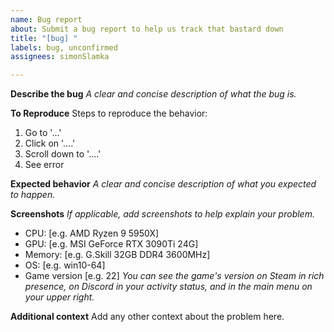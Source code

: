 ```yaml
---
name: Bug report
about: Submit a bug report to help us track that bastard down
title: "[bug] "
labels: bug, unconfirmed
assignees: simonSlamka

---
```


**Describe the bug**
_A clear and concise description of what the bug is._

**To Reproduce**
Steps to reproduce the behavior:
1. Go to '...'
2. Click on '....'
3. Scroll down to '....'
4. See error

**Expected behavior**
_A clear and concise description of what you expected to happen._

**Screenshots**
_If applicable, add screenshots to help explain your problem._

- CPU: [e.g. AMD Ryzen 9 5950X]
- GPU: [e.g. MSI GeForce RTX 3090Ti 24G]
- Memory: [e.g. G.Skill 32GB DDR4 3600MHz]
 - OS: [e.g. win10-64]
 - Game version [e.g. 22]
_You can see the game's version on Steam in rich presence, on Discord in your activity status, and in the main menu on your upper right._

**Additional context**
Add any other context about the problem here.
